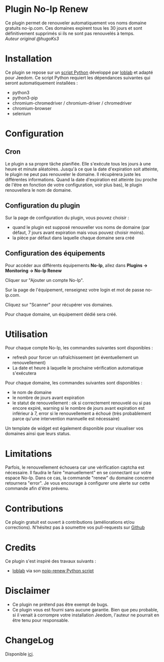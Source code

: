 # Plugin No-Ip Renew

Ce plugin permet de renouveler automatiquement vos noms domaine gratuits no-ip.com.
Ces domaines expirent tous les 30 jours et sont définitivement supprimés si ils ne sont pas renouvelés à temps.  
*Auteur original @hugoKs3*

# Installation

Ce plugin se repose sur un [script Python](https://github.com/loblab/noip-renew) développé par [loblab](https://github.com/loblab) et adapté pour Jeedom.
Ce script Python requiert les dépendances suivantes qui seront automatiquement installées :

- python3
- python3-pip
- chromium-chromedriver / chromium-driver / chromedriver
- chromium-browser
- selenium

# Configuration

## Cron

Le plugin a sa propre tâche planifiée.
Elle s'exécute tous les jours à une heure et minute aléatoires.
Jusqu'à ce que la date d'expiration soit atteinte, le plugin ne peut pas renouveler le domaine. Il récupèrera juste les différentes informations.
Quand la date d'expiration est atteinte (ou proche de l'être en fonction de votre configuration, voir plus bas), le plugin renouvellera le nom de domaine.

## Configuration du plugin

Sur la page de configuration du plugin, vous pouvez choisir :

- quand le plugin est supposé renouveller vos noms de domaine (par défaut, 7 jours avant expiration mais vous pouvez choisir moins).
- la pièce par défaut dans laquelle chaque domaine sera créé

## Configuration des équipements

Pour accéder aux différents équipements **No-Ip**, allez dans **Plugins → Monitoring → No-Ip Renew**

Cliquer sur "Ajouter un compte No-Ip".

Sur la page de l'équipement, renseignez votre login et mot de passe no-ip.com.

Cliquez sur "Scanner" pour récupérer vos domaines.

Pour chaque domaine, un équipement dédié sera créé.

# Utilisation

Pour chaque compte No-Ip, les commandes suivantes sont disponibles :

- refresh pour forcer un rafraîchissement (et éventuellement un renouvellement)
- La date et heure à laquelle le prochaine vérification automatique s'exécutera

Pour chaque domaine, les commandes suivantes sont disponibles :

- le nom de domaine
- le nombre de jours avant expiration
- le statut de renouvellement : ok si correctement renouvelé ou si pas encore expiré, warning si le nombre de jours avant expiration est inférieur à 7, error si le renouvellement a échoué (très probablement parce qu'une intervention mannuelle est nécessaire)

Un template de widget est également disponible pour visualiser vos domaines ainsi que leurs status.

# Limitations

Parfois, le renouvellement échouera car une vérification captcha est nécessaire. Il faudra le faire "manuellement" en se connectant sur votre espace No-Ip. Dans ce cas, la commande "renew" du domaine concerné retournera "error". Je vous encourage à configurer une alerte sur cette commande afin d'être prévenu.

# Contributions

Ce plugin gratuit est ouvert à contributions (améliorations et/ou corrections). N'hésitez pas à soumettre vos pull-requests sur <a href="https://github.com/hugoKs3/plugin-noip" target="_blank">Github</a>

# Credits

Ce plugin s'est inspiré des travaux suivants :

- [loblab](https://github.com/loblab) via son [noip-renew Python script](https://github.com/loblab/noip-renew)

# Disclaimer

- Ce plugin ne prétend pas être exempt de bugs.
- Ce plugin vous est fourni sans aucune garantie. Bien que peu probable, si il venait à corrompre votre installation Jeedom, l'auteur ne pourrait en être tenu pour responsable.

# ChangeLog

Disponible [ici](./changelog.html).
